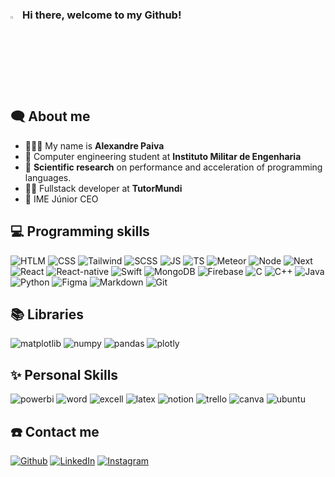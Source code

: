 ### <img src="https://media.giphy.com/media/hvRJCLFzcasrR4ia7z/giphy.gif" width="3%"> Hi there, welcome to my Github!

## 🗨️ About me
- 🙋🏻‍♂️ My name is <strong>Alexandre Paiva</strong>
- 🏫 Computer engineering student at <strong>Instituto Militar de Engenharia</strong>
- 📖 <strong>Scientific research</strong> on performance and acceleration of programming languages.
- 👨‍💻 Fullstack developer at <strong>TutorMundi</strong>
- 👔 <storng>IME Júnior CEO</storng>
  
## 💻 Programming skills 
<p>
	<img alt="HTLM" src="https://img.shields.io/badge/HTML5-E34F26?style=for-the-badge&logo=html5&logoColor=white" />
	<img alt="CSS" src="https://img.shields.io/badge/CSS3-1572B6?style=for-the-badge&logo=css3&logoColor=white" />
	<img alt="Tailwind" src="https://img.shields.io/badge/Tailwind_CSS-38B2AC?style=for-the-badge&logo=tailwind-css&logoColor=white" />
	<img alt="SCSS" src="https://img.shields.io/badge/Sass-CC6699?style=for-the-badge&logo=sass&logoColor=white" />
	<img alt="JS" src="https://img.shields.io/badge/JavaScript-323330?style=for-the-badge&logo=javascript&logoColor=F7DF1E" />
	<img alt="TS" src="https://img.shields.io/badge/TypeScript-007ACC?style=for-the-badge&logo=typescript&logoColor=white" />
	<img alt="Meteor" src="https://img.shields.io/badge/meteorjs-%23d74c4c.svg?style=for-the-badge&logo=meteor&logoColor=white" />
	<img alt="Node" src="https://img.shields.io/badge/Node.js-43853D?style=for-the-badge&logo=node.js&logoColor=white" />
	<img alt="Next" src="https://img.shields.io/badge/Next-black?style=for-the-badge&logo=next.js&logoColor=white" />
	<img alt="React" src="https://img.shields.io/badge/React-20232A?style=for-the-badge&logo=react&logoColor=61DAFB" />
	<img alt="React-native" src="https://img.shields.io/badge/React_Native-20232A?style=for-the-badge&logo=react&logoColor=61DAFB" />
	<img alt="Swift" src="https://img.shields.io/badge/Swift-FA7343?style=for-the-badge&logo=swift&logoColor=white" />
	<img alt="MongoDB" src="https://img.shields.io/badge/MongoDB-4EA94B?style=for-the-badge&logo=mongodb&logoColor=white" />
	<img alt="Firebase" src="https://img.shields.io/badge/Firebase-F29D0C?style=for-the-badge&logo=firebase&logoColor=white" />
	<img alt="C" src="https://img.shields.io/badge/C-00599C?style=for-the-badge&logo=c&logoColor=white" />
	<img alt="C++" src="https://img.shields.io/badge/C%2B%2B-00599C?style=for-the-badge&logo=c%2B%2B&logoColor=white" />
	<img alt="Java" src="https://img.shields.io/badge/Java-ED8B00?style=for-the-badge&logo=java&logoColor=white" />
	<img alt="Python" src="https://img.shields.io/badge/Python-14354C?style=for-the-badge&logo=python&logoColor=white" />
	<img alt="Figma" src="https://img.shields.io/badge/figma-%23F24E1E.svg?style=for-the-badge&logo=figma&logoColor=white" />
	<img alt="Markdown" src="https://img.shields.io/badge/Markdown-000000?style=for-the-badge&logo=markdown&logoColor=white" />
	<img alt="Git" src="https://img.shields.io/badge/Git-E34F26?style=for-the-badge&logo=git&logoColor=white" />
</p>

## 📚 Libraries
<p>
	<img alt="matplotlib" src="https://img.shields.io/badge/Matplotlib-%23ffffff.svg?style=for-the-badge&logo=Matplotlib&logoColor=black" />
	<img alt="numpy" src="https://img.shields.io/badge/numpy-%23013243.svg?style=for-the-badge&logo=numpy&logoColor=white" />
	<img alt="pandas" src="https://img.shields.io/badge/pandas-%23150458.svg?style=for-the-badge&logo=pandas&logoColor=white" />
	<img alt="plotly" src="https://img.shields.io/badge/Plotly-%233F4F75.svg?style=for-the-badge&logo=plotly&logoColor=white" />
</p>

## ✨ Personal Skills
<p>
	<img alt="powerbi" src="https://img.shields.io/badge/power_bi-F2C811?style=for-the-badge&logo=powerbi&logoColor=black" />
	<img alt="word" src="https://img.shields.io/badge/Microsoft_Word-2B579A?style=for-the-badge&logo=microsoft-word&logoColor=white" />
	<img alt="excell" src="https://img.shields.io/badge/Microsoft_Excel-217346?style=for-the-badge&logo=microsoft-excel&logoColor=white" />
	<img alt="latex" src="https://img.shields.io/badge/latex-%23008080.svg?style=for-the-badge&logo=latex&logoColor=white" />
	<img alt="notion" src="https://img.shields.io/badge/Notion-%23000000.svg?style=for-the-badge&logo=notion&logoColor=white" />
	<img alt="trello" src="https://img.shields.io/badge/Trello-%23026AA7.svg?style=for-the-badge&logo=Trello&logoColor=white" />
	<img alt="canva" src="https://img.shields.io/badge/Canva-%2300C4CC.svg?style=for-the-badge&logo=Canva&logoColor=white" />
	<img alt="ubuntu" src="https://img.shields.io/badge/Ubuntu-E95420?style=for-the-badge&logo=ubuntu&logoColor=white" />
</p>

## ☎️ Contact me
<p>
	<a href="https://github.com/Alexaandrepaiva" target="_blank"><img alt="Github" src="https://img.shields.io/badge/GitHub-%2312100E.svg?&style=for-the-badge&logo=Github&logoColor=white" /></a>
	<a href="https://www.linkedin.com/in/paiva240/" target="_blank"><img alt="LinkedIn" src="https://img.shields.io/badge/linkedin-%230077B5.svg?&style=for-the-badge&logo=linkedin&logoColor=white" /></a>
	<a href="https://www.instagram.com/alexaandrepaiva/" target="_blank"><img alt="Instagram" src="https://img.shields.io/badge/Instagram-%23E4405F.svg?style=for-the-badge&logo=Instagram&logoColor=white" /></a>
</p>
<!-- # Stats
<div>
  <a href="https://github.com/Alexaandrepaiva">
  <img height="150em" src="http://github-readme-stats.vercel.app/api?username=alexaandrepaiva&show_icons=true&theme=chartreuse-dark&include_all_commits=true&count_private=true&hide=issues,contribs"/>
  <img height="150em" src="http://github-readme-stats.vercel.app/api/top-langs/?username=alexaandrepaiva&layout=compact&langs_count=16&theme=chartreuse-dark&count_private=true"/>
</div> -->








            
          
